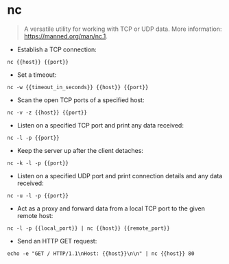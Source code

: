 # nc

> A versatile utility for working with TCP or UDP data.
> More information: <https://manned.org/man/nc.1>.

- Establish a TCP connection:

`nc {{host}} {{port}}`

- Set a timeout:

`nc -w {{timeout_in_seconds}} {{host}} {{port}}`

- Scan the open TCP ports of a specified host:

`nc -v -z {{host}} {{port}}`

- Listen on a specified TCP port and print any data received:

`nc -l -p {{port}}`

- Keep the server up after the client detaches:

`nc -k -l -p {{port}}`

- Listen on a specified UDP port and print connection details and any data received:

`nc -u -l -p {{port}}`

- Act as a proxy and forward data from a local TCP port to the given remote host:

`nc -l -p {{local_port}} | nc {{host}} {{remote_port}}`

- Send an HTTP GET request:

`echo -e "GET / HTTP/1.1\nHost: {{host}}\n\n" | nc {{host}} 80`
